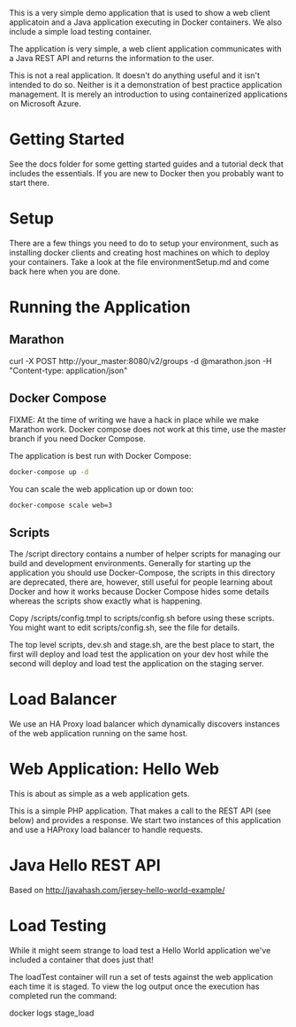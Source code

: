 This is a very simple demo application that is used to show a web
client applicatoin and a Java application executing in Docker
containers. We also include a simple load testing container. 

The application is very simple, a web client application communicates
with a Java REST API and returns the information to the user.

This is not a real application. It doesn't do anything useful and it
isn't intended to do so. Neither is it a demonstration of best
practice application management. It is merely an introduction to using
containerized applications on Microsoft Azure.

# Getting Started #

See the docs folder for some getting started guides and a tutorial
deck that includes the essentials. If you are new to Docker then you
probably want to start there.

# Setup #

There are a few things you need to do to setup your environment, such
as installing docker clients and creating host machines on which to
deploy your containers. Take a look at the file environmentSetup.md
and come back here when you are done.

# Running the Application

## Marathon

curl -X POST http://your_master:8080/v2/groups -d @marathon.json -H "Content-type: application/json"

## Docker Compose

FIXME: At the time of writing we have a hack in place while we make
Marathon work. Docker compose does not work at this time, use the 
master branch if you need Docker Compose.

The application is best run with Docker Compose:

```bash
docker-compose up -d
```

You can scale the web application up or down too:

```bash
docker-compose scale web=3
```

## Scripts 

The /script directory contains a number of helper scripts for managing
our build and development environments. Generally for starting up the 
application you should use Docker-Compose, the scripts in this 
directory are deprecated, there are, however, still useful for people 
learning about Docker and how it works because Docker Compose hides 
some details whereas the scripts show exactly what is happening.

Copy /scripts/config.tmpl to scripts/config.sh before using these
scripts. You might want to edit scripts/config.sh, see the file for
details.

The top level scripts, dev.sh and stage.sh, are the best place to
start, the first will deploy and load test the application on your dev
host while the second will deploy and load test the application on the
staging server.

# Load Balancer

We use an HA Proxy load balancer which dynamically discovers instances of the web application running on the same host.

# Web Application: Hello Web 

This is about as simple as a web application gets. 

This is a simple PHP application. That makes a call to the REST API
(see below) and provides a response. We start two instances of this
application and use a HAProxy load balancer to handle requests.

# Java Hello REST API #

Based on http://javahash.com/jersey-hello-world-example/

# Load Testing #

While it might seem strange to load test a Hello World application
we've included a container that does just that! 

The loadTest container will run a set of tests against the web
application each time it is staged. To view the log output once the
execution has completed run the command:

docker logs stage_load
